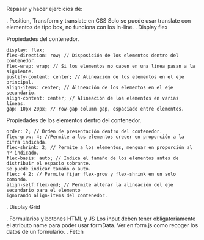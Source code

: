 Repasar y hacer ejercicios de:

. Position, Transform y translate en CSS
Solo se puede usar translate con elementos de tipo box, no funciona con los in-line.
. Display flex

Propiedades del contenedor.

    display: flex;
    flex-direction: row; // Disposición de los elementos dentro del contenedor.
    flex-wrap: wrap; // Si los elementos no caben en una linea pasan a la siguiente.
    justify-content: center; // Alineación de los elementos en el eje principal.
    align-items: center; // Alineación de los elementos en el eje secundario.
    align-content: center; // Alineación de los elementos en varias líneas.
    gap: 10px 20px; // row-gap column gap, espaciado entre elementos.

Propiedades de los elementos dentro del contenedor.

    order: 2; // Orden de presentación dentro del contenedor.
    flex-grow: 4; //Permite a los elementos crecer en proporción a la cifra indicada.
    flex-shrink: 2; // Permite a los elementos, menguar en proporción al nº indicado.
    flex-basis: auto; // Indica el tamaño de los elementos antes de distribuir el espacio sobrante.
    Se puede indicar tamaño o auto.
    flex: 4 2; // Permite fijar flex-grow y flex-shrink en un solo comando.
    align-self:flex-end; // Permite alterar la alineación del eje secundario para el elemento
    ignorando align-items del contenedor.

. Display Grid

. Formularios y botones HTML y JS
Los input deben tener obligatoriamente el atributo name para poder usar formData.
Ver en form.js como recoger los datos de un formulario.
. Fetch
